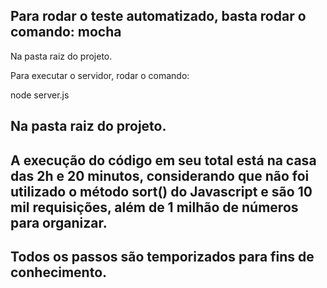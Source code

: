 ## Para rodar o teste automatizado, basta rodar o comando: mocha

Na pasta raiz do projeto.

Para executar o servidor, rodar o comando:

node server.js

## Na pasta raiz do projeto.

## A execução do código em seu total está na casa das 2h e 20 minutos, considerando que não foi utilizado o método sort() do Javascript e são 10 mil requisições, além de 1 milhão de números para organizar.

## Todos os passos são temporizados para fins de conhecimento.
